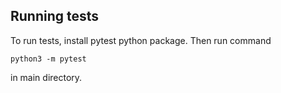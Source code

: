 
## Running tests

To run tests, install pytest python package.
Then run command

    python3 -m pytest

in main directory.

